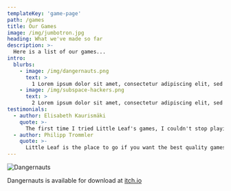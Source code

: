 ```yaml
---
templateKey: 'game-page'
path: /games
title: Our Games
image: /img/jumbotron.jpg
heading: What we've made so far
description: >-
  Here is a list of our games...
intro:
  blurbs:
    - image: /img/dangernauts.png
      text: >
        1 Lorem ipsum dolor sit amet, consectetur adipiscing elit, sed do eiusmod tempor incididunt ut labore et dolore magna aliqua. Ut enim ad minim veniam, quis nostrud exercitation ullamco laboris nisi ut aliquip ex ea commodo consequat. Duis aute irure dolor in reprehenderit in voluptate velit esse cillum dolore eu fugiat nulla pariatur. Excepteur sint occaecat cupidatat non proident, sunt in culpa qui officia deserunt mollit anim id est laborum.
    - image: /img/subspace-hackers.png
      text: >
        2 Lorem ipsum dolor sit amet, consectetur adipiscing elit, sed do eiusmod tempor incididunt ut labore et dolore magna aliqua. Ut enim ad minim veniam, quis nostrud exercitation ullamco laboris nisi ut aliquip ex ea commodo consequat. Duis aute irure dolor in reprehenderit in voluptate velit esse cillum dolore eu fugiat nulla pariatur. Excepteur sint occaecat cupidatat non proident, sunt in culpa qui officia deserunt mollit anim id est laborum.
testimonials:
  - author: Elisabeth Kaurismäki
    quote: >-
      The first time I tried Little Leaf's games, I couldn't stop playing!
  - author: Philipp Trommler
    quote: >-
      Little Leaf is the place to go if you want the best quality games.
---
```

![Dangernauts](/img/dangernauts.png)

Dangernauts is available for download at [itch.io](https://littleleafinteractive.itch.io/dangernauts)

